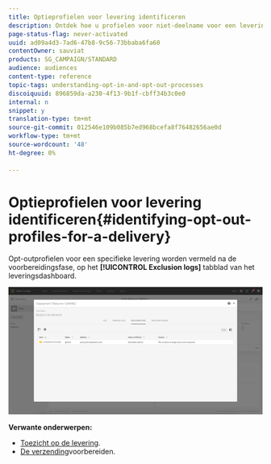 ```yaml
---
title: Optieprofielen voor levering identificeren
description: Ontdek hoe u profielen voor niet-deelname voor een levering kunt identificeren.
page-status-flag: never-activated
uuid: ad09a4d3-7ad6-47b8-9c56-73bbaba6fa60
contentOwner: sauviat
products: SG_CAMPAIGN/STANDARD
audience: audiences
content-type: reference
topic-tags: understanding-opt-in-and-opt-out-processes
discoiquuid: 896859da-a230-4f13-9b1f-cbff34b3c0e0
internal: n
snippet: y
translation-type: tm+mt
source-git-commit: 012546e109b085b7ed968bcefa8f76482656ae0d
workflow-type: tm+mt
source-wordcount: '48'
ht-degree: 0%

---
```



# Optieprofielen voor levering identificeren{#identifying-opt-out-profiles-for-a-delivery}

Opt-outprofielen voor een specifieke levering worden vermeld na de voorbereidingsfase, op het **[!UICONTROL Exclusion logs]** tabblad van het leveringsdashboard.

![](assets/exclusion_blocklisting.png)

**Verwante onderwerpen:**

* [Toezicht op de levering](../../sending/using/monitoring-a-delivery.md#exclusion-logs).
* [De verzending](../../sending/using/preparing-the-send.md)voorbereiden.

